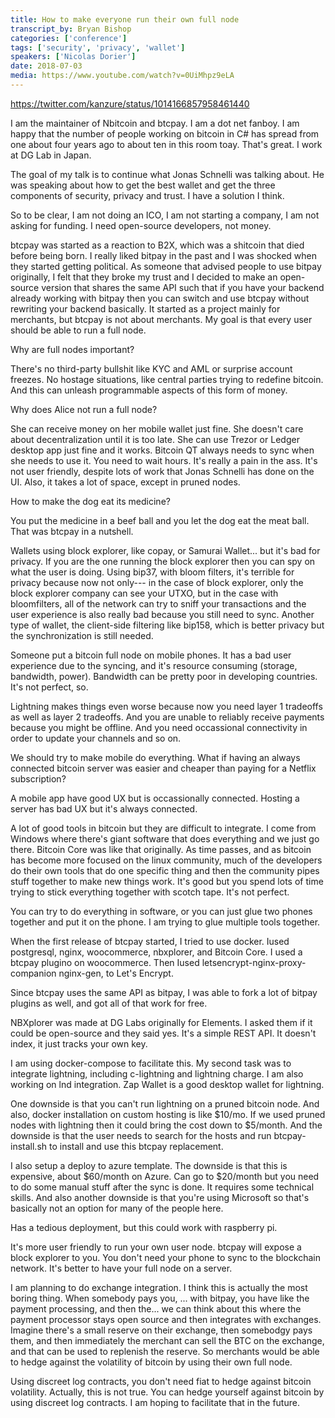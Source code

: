```yaml
---
title: How to make everyone run their own full node
transcript_by: Bryan Bishop
categories: ['conference']
tags: ['security', 'privacy', 'wallet']
speakers: ['Nicolas Dorier']
date: 2018-07-03
media: https://www.youtube.com/watch?v=0UiMhpz9eLA
---
```


<https://twitter.com/kanzure/status/1014166857958461440>

I am the maintainer of Nbitcoin and btcpay. I am a dot net fanboy. I am happy that the number of people working on bitcoin in C# has spread from one about four years ago to about ten in this room toay. That's great. I work at DG Lab in Japan.

The goal of my talk is to continue what Jonas Schnelli was talking about. He was speaking about how to get the best wallet and get the three components of security, privacy and trust. I have a solution I think.

So to be clear, I am not doing an ICO, I am not starting a company, I am not asking for funding. I need open-source developers, not money.

btcpay was started as a reaction to B2X, which was a shitcoin that died before being born. I really liked bitpay in the past and I was shocked when they started getting political. As someone that advised people to use bitpay originally, I felt that they broke my trust and I decided to make an open-source version that shares the same API such that if you have your backend already working with bitpay then you can switch and use btcpay without rewriting your backend basically. It started as a project mainly for merchants, but btcpay is not about merchants. My goal is that every user should be able to run a full node.

Why are full nodes important?

There's no third-party bullshit like KYC and AML or surprise account freezes. No hostage situations, like central parties trying to redefine bitcoin. And this can unleash programmable aspects of this form of money.

Why does Alice not run a full node?

She can receive money on her mobile wallet just fine. She doesn't care about decentralization until it is too late. She can use Trezor or Ledger desktop app just fine and it works. Bitcoin QT always needs to sync when she needs to use it. You need to wait hours. It's really a pain in the ass. It's not user friendly, despite lots of work that Jonas Schnelli has done on the UI. Also, it takes a lot of space, except in pruned nodes.

How to make the dog eat its medicine?

You put the medicine in a beef ball and you let the dog eat the meat ball. That was btcpay in a nutshell.

Wallets using block explorer, like copay, or Samurai Wallet... but it's bad for privacy. If you are the one running the block explorer then you can spy on what the user is doing. Using bip37, with bloom filters, it's terrible for privacy because now not only--- in the case of block explorer, only the block explorer company can see your UTXO, but in the case with bloomfilters, all of the network can try to sniff your transactions and the user experience is also really bad because you still need to sync. Another type of wallet, the client-side filtering like bip158, which is better privacy but the synchronization is still needed.

Someone put a bitcoin full node on mobile phones. It has a bad user experience due to the syncing, and it's resource consuming (storage, bandwidth, power). Bandwidth can be pretty poor in developing countries. It's not perfect, so.

Lightning makes things even worse because now you need layer 1 tradeoffs as well as layer 2 tradeoffs. And you are unable to reliably receive payments because you might be offline. And you need occassional connectivity in order to update your channels and so on.

We should try to make mobile do everything. What if having an always connected bitcoin server was easier and cheaper than paying for a Netflix subscription?

A mobile app have good UX but is occassionally connected. Hosting a server has bad UX but it's always connected.

A lot of good tools in bitcoin but they are difficult to integrate. I come from Windows where there's giant software that does everything and we just go there. Bitcoin Core was like that originally. As time passes, and as bitcoin has become more focused on the linux community, much of the developers do their own tools that do one specific thing and then the community pipes stuff together to make new things work. It's good but you spend lots of time trying to stick everything together with scotch tape. It's not perfect.

You can try to do everything in software, or you can just glue two phones together and put it on the phone.  I am trying to glue multiple tools together.

When the first release of btcpay started, I tried to use docker. Iused postgresql, nginx, woocommerce, nbxplorer, and Bitcoin Core. I used a btcpay plugino on woocommerce. Then Iused letsencrypt-nginx-proxy-companion nginx-gen, to Let's Encrypt.

Since btcpay uses the same API as bitpay, I was able to fork a lot of bitpay plugins as well, and got all of that work for free.

NBXplorer was made at DG Labs originally for Elements. I asked them if it could be open-source and they said yes. It's a simple REST API. It doesn't index, it just tracks your own key.

I am using docker-compose to facilitate this. My second task was to integrate lightning, including c-lightning and lightning charge. I am also working on lnd integration. Zap Wallet is a good desktop wallet for lightning. 

One downside is that you can't run lightning on a pruned bitcoin node. And also, docker installation on custom hosting is like $10/mo. If we used pruned nodes with lightning then it could bring the cost down to $5/month. And the downside is that the user needs to search for the hosts and run btcpay-install.sh to install and use this btcpay replacement.

I also setup a deploy to azure template. The downside is that this is expensive, about $60/month on Azure. Can go to $20/month but you need to do some manual stuff after the sync is done. It requires some technical skills. And also another downside is that you're using Microsoft so that's basically not an option for many of the people here.

Has a tedious deployment, but this could work with raspberry pi.

It's more user friendly to run your own user node. btcpay will expose a block explorer  to you. You don't need your phone to sync to the blockchain network. It's better to have your full node on a server.

I am planning to do exchange integration. I think this is actually the most boring thing. When somebody pays you, ... with bitpay, you have like the payment processing, and then the... we can think about this where the payment processor stays open source and then integrates with exchanges. Imagine there's a small reserve on their exchange, then somebodgy pays them, and then immediately the merchant can sell the BTC on the exchange, and that can be used to replenish the reserve. So merchants would be able to hedge against the volatility of bitcoin by using their own full node.

Using discreet log contracts, you don't need fiat to hedge against bitcoin volatility. Actually, this is not true. You can hedge yourself against bitcoin by using discreet log contracts. I am hoping to facilitate that in the future.

